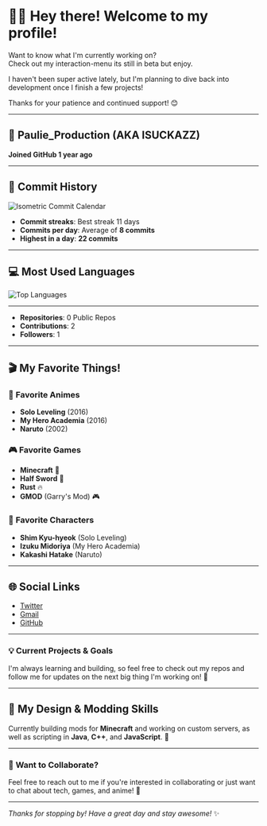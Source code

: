 # 👨‍💻 **Hey there! Welcome to my profile!**

Want to know what I'm currently working on?  
Check out my interaction-menu its still in beta but enjoy.


I haven't been super active lately, but I'm planning to dive back into development once I finish a few projects! 

Thanks for your patience and continued support! 😊

---

## 👤 **Paulie_Production** (AKA **ISUCKAZZ**)  
**Joined GitHub 1 year ago**    

---

## 📅 **Commit History**  
![Isometric Commit Calendar](https://github-readme-stats.vercel.app/api?username=ISUCKAZZ&show_icons=true&count_private=true&hide_title=true&theme=dark&hide=prs)  

- **Commit streaks**: Best streak 11 days  
- **Commits per day**: Average of **8 commits**  
- **Highest in a day**: **22 commits**  

---

## 💻 **Most Used Languages**  
![Top Languages](https://github-readme-stats.vercel.app/api/top-langs/?username=ISUCKAZZ&theme=dark&layout=compact)

---

- **Repositories**: 0 Public Repos  
- **Contributions**: 2  
- **Followers**: 1

---

## 🎬 **My Favorite Things!**  

### 🎥 **Favorite Animes**  
- **Solo Leveling** (2016)  
- **My Hero Academia** (2016)  
- **Naruto** (2002)

### 🎮 **Favorite Games**  
- **Minecraft** 🏰  
- **Half Sword** 🔫  
- **Rust** 🔥  
- **GMOD** (Garry's Mod) 🎮

### 🧸 **Favorite Characters**  
- **Shim Kyu-hyeok** (Solo Leveling)  
- **Izuku Midoriya** (My Hero Academia)  
- **Kakashi Hatake** (Naruto)

---

## 🌐 **Social Links**  
- [Twitter](https://twitter.com/ISUCKAZZ)  
- [Gmail](mailto:joehomegamer@gmail.com)  
- [GitHub](https://github.com/ISUCKAZZ)

---

### 💡 **Current Projects & Goals**  
I'm always learning and building, so feel free to check out my repos and follow me for updates on the next big thing I'm working on! 🚀

---

## 🎨 **My Design & Modding Skills**  
Currently building mods for **Minecraft** and working on custom servers, as well as scripting in **Java**, **C++**, and **JavaScript**. 🔧

---

### 🔄 **Want to Collaborate?**  
Feel free to reach out to me if you're interested in collaborating or just want to chat about tech, games, and anime! 🤝

---

_Thanks for stopping by! Have a great day and stay awesome!_ ✨
